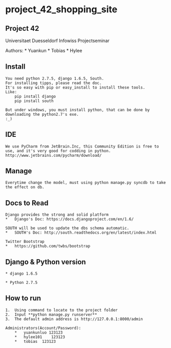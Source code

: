 project_42_shopping_site
========================

Project 42
-----------------------

Universitaet Duesseldorf Infowiss Projectseminar

Authors:
    * Yuankun
    * Tobias
    * Hylee

Install
-----------------------

    You need python 2.7.5, django 1.6.5, South.
    For installing tipps, please read the doc.
    It's so easy with pip or easy_install to install these tools.
    Like:
        pip install django
        pip install south

    But under windows, you must install python, that can be done by downloading the python2.7's exe.
    :_)


IDE
-----------------------

    We use PyCharm from JetBrain.Inc, this Community Edition is free to use, and it's very good for codding in python.
    http://www.jetbrains.com/pycharm/download/

Manage
-----------------------

    Everytime change the model, must using python manage.py syncdb to take the effect on db.

Docs to Read
-----------------------

    Django provides the strong and solid platform
    *   Django's Doc: https://docs.djangoproject.com/en/1.6/

    SOUTH will be used to update the dbs schema automatic.
    *   SOUTH's Doc: http://south.readthedocs.org/en/latest/index.html

    Twitter Bootstrap
    *   https://github.com/twbs/bootstrap

Django & Python version
-----------------------

    * django 1.6.5

    * Python 2.7.5

How to run
----------------------

    1.  Using command to locate to the project folder
    2.  Input **python manage.py runserver**
    3.  The default admin address is http://127.0.0.1:8000/admin

    Administrators(Account/Password):
        *   yuankunluo 123123
        *   hylee101    123123
        *   tobias  123123


